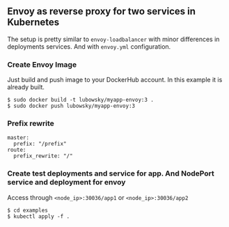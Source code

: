 ## Envoy as reverse proxy for two services in Kubernetes

The setup is pretty similar to `envoy-loadbalancer` with minor differences in deployments services. And with `envoy.yml` configuration.

### Create Envoy Image
Just build and push image to your DockerHub account. In this example it is already built.
```
$ sudo docker build -t lubowsky/myapp-envoy:3 .
$ sudo docker push lubowsky/myapp-envoy:3 
```

### Prefix rewrite
```
master:
  prefix: "/prefix"
route:
  prefix_rewrite: "/"
```

### Create test deployments and service for app. And NodePort service and deployment for envoy

Access through `<node_ip>:30036/app1` or `<node_ip>:30036/app2` 
```
$ cd examples
$ kubectl apply -f .
```

